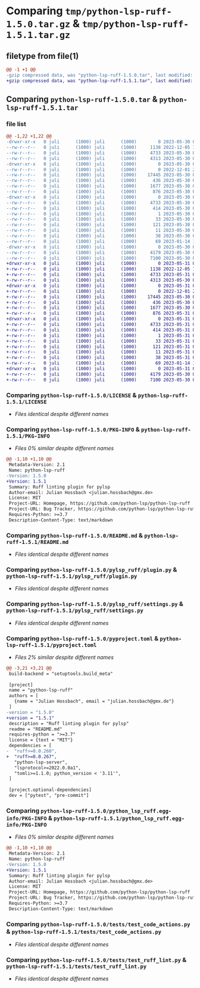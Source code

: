 # Comparing `tmp/python-lsp-ruff-1.5.0.tar.gz` & `tmp/python-lsp-ruff-1.5.1.tar.gz`

## filetype from file(1)

```diff
@@ -1 +1 @@
-gzip compressed data, was "python-lsp-ruff-1.5.0.tar", last modified: Tue May 30 09:06:21 2023, max compression
+gzip compressed data, was "python-lsp-ruff-1.5.1.tar", last modified: Wed May 31 08:35:02 2023, max compression
```

## Comparing `python-lsp-ruff-1.5.0.tar` & `python-lsp-ruff-1.5.1.tar`

### file list

```diff
@@ -1,22 +1,22 @@
-drwxr-xr-x   0 juli      (1000) juli      (1000)        0 2023-05-30 09:06:21.785171 python-lsp-ruff-1.5.0/
--rw-r--r--   0 juli      (1000) juli      (1000)     1138 2022-12-05 16:14:35.000000 python-lsp-ruff-1.5.0/LICENSE
--rw-r--r--   0 juli      (1000) juli      (1000)     4733 2023-05-30 09:06:21.785171 python-lsp-ruff-1.5.0/PKG-INFO
--rw-r--r--   0 juli      (1000) juli      (1000)     4313 2023-05-30 09:00:09.000000 python-lsp-ruff-1.5.0/README.md
-drwxr-xr-x   0 juli      (1000) juli      (1000)        0 2023-05-30 09:06:21.781838 python-lsp-ruff-1.5.0/pylsp_ruff/
--rw-r--r--   0 juli      (1000) juli      (1000)        0 2022-12-01 22:28:29.000000 python-lsp-ruff-1.5.0/pylsp_ruff/__init__.py
--rw-r--r--   0 juli      (1000) juli      (1000)    17445 2023-05-30 09:00:09.000000 python-lsp-ruff-1.5.0/pylsp_ruff/plugin.py
--rw-r--r--   0 juli      (1000) juli      (1000)      436 2023-05-30 07:34:43.000000 python-lsp-ruff-1.5.0/pylsp_ruff/ruff.py
--rw-r--r--   0 juli      (1000) juli      (1000)     1677 2023-05-30 09:00:09.000000 python-lsp-ruff-1.5.0/pylsp_ruff/settings.py
--rw-r--r--   0 juli      (1000) juli      (1000)      876 2023-05-30 09:01:11.000000 python-lsp-ruff-1.5.0/pyproject.toml
-drwxr-xr-x   0 juli      (1000) juli      (1000)        0 2023-05-30 09:06:21.785171 python-lsp-ruff-1.5.0/python_lsp_ruff.egg-info/
--rw-r--r--   0 juli      (1000) juli      (1000)     4733 2023-05-30 09:06:21.000000 python-lsp-ruff-1.5.0/python_lsp_ruff.egg-info/PKG-INFO
--rw-r--r--   0 juli      (1000) juli      (1000)      414 2023-05-30 09:06:21.000000 python-lsp-ruff-1.5.0/python_lsp_ruff.egg-info/SOURCES.txt
--rw-r--r--   0 juli      (1000) juli      (1000)        1 2023-05-30 09:06:21.000000 python-lsp-ruff-1.5.0/python_lsp_ruff.egg-info/dependency_links.txt
--rw-r--r--   0 juli      (1000) juli      (1000)       33 2023-05-30 09:06:21.000000 python-lsp-ruff-1.5.0/python_lsp_ruff.egg-info/entry_points.txt
--rw-r--r--   0 juli      (1000) juli      (1000)      121 2023-05-30 09:06:21.000000 python-lsp-ruff-1.5.0/python_lsp_ruff.egg-info/requires.txt
--rw-r--r--   0 juli      (1000) juli      (1000)       11 2023-05-30 09:06:21.000000 python-lsp-ruff-1.5.0/python_lsp_ruff.egg-info/top_level.txt
--rw-r--r--   0 juli      (1000) juli      (1000)       38 2023-05-30 09:06:21.785171 python-lsp-ruff-1.5.0/setup.cfg
--rw-r--r--   0 juli      (1000) juli      (1000)       69 2023-01-14 19:42:55.000000 python-lsp-ruff-1.5.0/setup.py
-drwxr-xr-x   0 juli      (1000) juli      (1000)        0 2023-05-30 09:06:21.785171 python-lsp-ruff-1.5.0/tests/
--rw-r--r--   0 juli      (1000) juli      (1000)     4179 2023-05-30 09:00:09.000000 python-lsp-ruff-1.5.0/tests/test_code_actions.py
--rw-r--r--   0 juli      (1000) juli      (1000)     7100 2023-05-30 09:00:09.000000 python-lsp-ruff-1.5.0/tests/test_ruff_lint.py
+drwxr-xr-x   0 juli      (1000) juli      (1000)        0 2023-05-31 08:35:02.268412 python-lsp-ruff-1.5.1/
+-rw-r--r--   0 juli      (1000) juli      (1000)     1138 2022-12-05 16:14:35.000000 python-lsp-ruff-1.5.1/LICENSE
+-rw-r--r--   0 juli      (1000) juli      (1000)     4733 2023-05-31 08:35:02.268412 python-lsp-ruff-1.5.1/PKG-INFO
+-rw-r--r--   0 juli      (1000) juli      (1000)     4313 2023-05-30 09:00:09.000000 python-lsp-ruff-1.5.1/README.md
+drwxr-xr-x   0 juli      (1000) juli      (1000)        0 2023-05-31 08:35:02.265079 python-lsp-ruff-1.5.1/pylsp_ruff/
+-rw-r--r--   0 juli      (1000) juli      (1000)        0 2022-12-01 22:28:29.000000 python-lsp-ruff-1.5.1/pylsp_ruff/__init__.py
+-rw-r--r--   0 juli      (1000) juli      (1000)    17445 2023-05-30 09:00:09.000000 python-lsp-ruff-1.5.1/pylsp_ruff/plugin.py
+-rw-r--r--   0 juli      (1000) juli      (1000)      436 2023-05-30 07:34:43.000000 python-lsp-ruff-1.5.1/pylsp_ruff/ruff.py
+-rw-r--r--   0 juli      (1000) juli      (1000)     1677 2023-05-30 09:00:09.000000 python-lsp-ruff-1.5.1/pylsp_ruff/settings.py
+-rw-r--r--   0 juli      (1000) juli      (1000)      876 2023-05-31 08:34:30.000000 python-lsp-ruff-1.5.1/pyproject.toml
+drwxr-xr-x   0 juli      (1000) juli      (1000)        0 2023-05-31 08:35:02.268412 python-lsp-ruff-1.5.1/python_lsp_ruff.egg-info/
+-rw-r--r--   0 juli      (1000) juli      (1000)     4733 2023-05-31 08:35:02.000000 python-lsp-ruff-1.5.1/python_lsp_ruff.egg-info/PKG-INFO
+-rw-r--r--   0 juli      (1000) juli      (1000)      414 2023-05-31 08:35:02.000000 python-lsp-ruff-1.5.1/python_lsp_ruff.egg-info/SOURCES.txt
+-rw-r--r--   0 juli      (1000) juli      (1000)        1 2023-05-31 08:35:02.000000 python-lsp-ruff-1.5.1/python_lsp_ruff.egg-info/dependency_links.txt
+-rw-r--r--   0 juli      (1000) juli      (1000)       33 2023-05-31 08:35:02.000000 python-lsp-ruff-1.5.1/python_lsp_ruff.egg-info/entry_points.txt
+-rw-r--r--   0 juli      (1000) juli      (1000)      121 2023-05-31 08:35:02.000000 python-lsp-ruff-1.5.1/python_lsp_ruff.egg-info/requires.txt
+-rw-r--r--   0 juli      (1000) juli      (1000)       11 2023-05-31 08:35:02.000000 python-lsp-ruff-1.5.1/python_lsp_ruff.egg-info/top_level.txt
+-rw-r--r--   0 juli      (1000) juli      (1000)       38 2023-05-31 08:35:02.268412 python-lsp-ruff-1.5.1/setup.cfg
+-rw-r--r--   0 juli      (1000) juli      (1000)       69 2023-01-14 19:42:55.000000 python-lsp-ruff-1.5.1/setup.py
+drwxr-xr-x   0 juli      (1000) juli      (1000)        0 2023-05-31 08:35:02.268412 python-lsp-ruff-1.5.1/tests/
+-rw-r--r--   0 juli      (1000) juli      (1000)     4179 2023-05-30 09:00:09.000000 python-lsp-ruff-1.5.1/tests/test_code_actions.py
+-rw-r--r--   0 juli      (1000) juli      (1000)     7100 2023-05-30 09:00:09.000000 python-lsp-ruff-1.5.1/tests/test_ruff_lint.py
```

### Comparing `python-lsp-ruff-1.5.0/LICENSE` & `python-lsp-ruff-1.5.1/LICENSE`

 * *Files identical despite different names*

### Comparing `python-lsp-ruff-1.5.0/PKG-INFO` & `python-lsp-ruff-1.5.1/PKG-INFO`

 * *Files 0% similar despite different names*

```diff
@@ -1,10 +1,10 @@
 Metadata-Version: 2.1
 Name: python-lsp-ruff
-Version: 1.5.0
+Version: 1.5.1
 Summary: Ruff linting plugin for pylsp
 Author-email: Julian Hossbach <julian.hossbach@gmx.de>
 License: MIT
 Project-URL: Homepage, https://github.com/python-lsp/python-lsp-ruff
 Project-URL: Bug Tracker, https://github.com/python-lsp/python-lsp-ruff/issues
 Requires-Python: >=3.7
 Description-Content-Type: text/markdown
```

### Comparing `python-lsp-ruff-1.5.0/README.md` & `python-lsp-ruff-1.5.1/README.md`

 * *Files identical despite different names*

### Comparing `python-lsp-ruff-1.5.0/pylsp_ruff/plugin.py` & `python-lsp-ruff-1.5.1/pylsp_ruff/plugin.py`

 * *Files identical despite different names*

### Comparing `python-lsp-ruff-1.5.0/pylsp_ruff/settings.py` & `python-lsp-ruff-1.5.1/pylsp_ruff/settings.py`

 * *Files identical despite different names*

### Comparing `python-lsp-ruff-1.5.0/pyproject.toml` & `python-lsp-ruff-1.5.1/pyproject.toml`

 * *Files 2% similar despite different names*

```diff
@@ -3,21 +3,21 @@
 build-backend = "setuptools.build_meta"
 
 [project]
 name = "python-lsp-ruff"
 authors = [
   {name = "Julian Hossbach", email = "julian.hossbach@gmx.de"}
 ]
-version = "1.5.0"
+version = "1.5.1"
 description = "Ruff linting plugin for pylsp"
 readme = "README.md"
 requires-python = ">=3.7"
 license = {text = "MIT"}
 dependencies = [
-  "ruff>=0.0.260",
+  "ruff>=0.0.267",
   "python-lsp-server",
   "lsprotocol>=2022.0.0a1",
   "tomli>=1.1.0; python_version < '3.11'",
 ]
 
 [project.optional-dependencies]
 dev = ["pytest", "pre-commit"]
```

### Comparing `python-lsp-ruff-1.5.0/python_lsp_ruff.egg-info/PKG-INFO` & `python-lsp-ruff-1.5.1/python_lsp_ruff.egg-info/PKG-INFO`

 * *Files 0% similar despite different names*

```diff
@@ -1,10 +1,10 @@
 Metadata-Version: 2.1
 Name: python-lsp-ruff
-Version: 1.5.0
+Version: 1.5.1
 Summary: Ruff linting plugin for pylsp
 Author-email: Julian Hossbach <julian.hossbach@gmx.de>
 License: MIT
 Project-URL: Homepage, https://github.com/python-lsp/python-lsp-ruff
 Project-URL: Bug Tracker, https://github.com/python-lsp/python-lsp-ruff/issues
 Requires-Python: >=3.7
 Description-Content-Type: text/markdown
```

### Comparing `python-lsp-ruff-1.5.0/tests/test_code_actions.py` & `python-lsp-ruff-1.5.1/tests/test_code_actions.py`

 * *Files identical despite different names*

### Comparing `python-lsp-ruff-1.5.0/tests/test_ruff_lint.py` & `python-lsp-ruff-1.5.1/tests/test_ruff_lint.py`

 * *Files identical despite different names*

